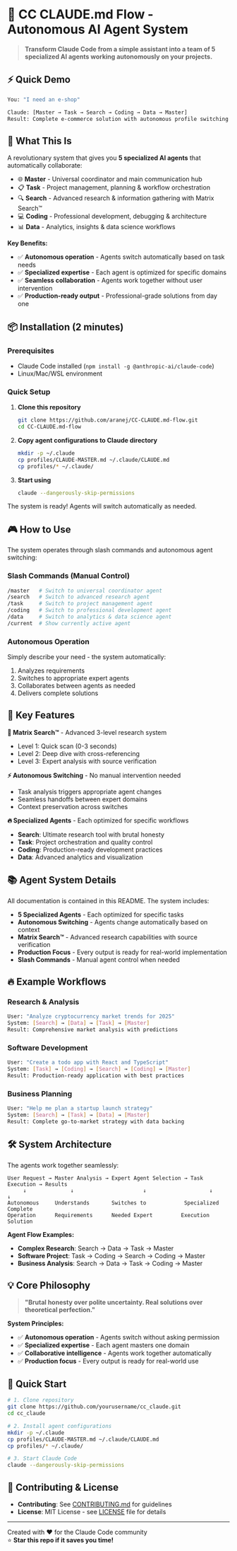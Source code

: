 # 🚀 CC CLAUDE.md Flow - Autonomous AI Agent System

> **Transform Claude Code from a simple assistant into a team of 5 specialized AI agents working autonomously on your projects.**

## ⚡ Quick Demo

```bash
You: "I need an e-shop"

Claude: [Master → Task → Search → Coding → Data → Master]  
Result: Complete e-commerce solution with autonomous profile switching
```

## 🎯 What This Is

A revolutionary system that gives you **5 specialized AI agents** that automatically collaborate:

- 🌐 **Master** - Universal coordinator and main communication hub
- 📋 **Task** - Project management, planning & workflow orchestration  
- 🔍 **Search** - Advanced research & information gathering with Matrix Search™
- 💻 **Coding** - Professional development, debugging & architecture
- 📊 **Data** - Analytics, insights & data science workflows

**Key Benefits:**
- ✅ **Autonomous operation** - Agents switch automatically based on task needs
- ✅ **Specialized expertise** - Each agent is optimized for specific domains
- ✅ **Seamless collaboration** - Agents work together without user intervention
- ✅ **Production-ready output** - Professional-grade solutions from day one

## 📦 Installation (2 minutes)

### Prerequisites
- Claude Code installed (`npm install -g @anthropic-ai/claude-code`)
- Linux/Mac/WSL environment

### Quick Setup

1. **Clone this repository**
   ```bash
   git clone https://github.com/aranej/CC-CLAUDE.md-flow.git
   cd CC-CLAUDE.md-flow
   ```

2. **Copy agent configurations to Claude directory**
   ```bash
   mkdir -p ~/.claude
   cp profiles/CLAUDE-MASTER.md ~/.claude/CLAUDE.md
   cp profiles/* ~/.claude/
   ```

3. **Start using**
   ```bash
   claude --dangerously-skip-permissions
   ```

The system is ready! Agents will switch automatically as needed.

## 🎮 How to Use

The system operates through slash commands and autonomous agent switching:

### Slash Commands (Manual Control)
```bash
/master   # Switch to universal coordinator agent
/search   # Switch to advanced research agent  
/task     # Switch to project management agent
/coding   # Switch to professional development agent
/data     # Switch to analytics & data science agent
/current  # Show currently active agent
```

### Autonomous Operation
Simply describe your need - the system automatically:
1. Analyzes requirements
2. Switches to appropriate expert agents
3. Collaborates between agents as needed
4. Delivers complete solutions

## 🚀 Key Features

**🧠 Matrix Search™** - Advanced 3-level research system
- Level 1: Quick scan (0-3 seconds)
- Level 2: Deep dive with cross-referencing  
- Level 3: Expert analysis with source verification

**⚡ Autonomous Switching** - No manual intervention needed
- Task analysis triggers appropriate agent changes
- Seamless handoffs between expert domains
- Context preservation across switches

**🔥 Specialized Agents** - Each optimized for specific workflows
- **Search**: Ultimate research tool with brutal honesty
- **Task**: Project orchestration and quality control
- **Coding**: Production-ready development practices
- **Data**: Advanced analytics and visualization

## 📚 Agent System Details

All documentation is contained in this README. The system includes:

- **5 Specialized Agents** - Each optimized for specific tasks
- **Autonomous Switching** - Agents change automatically based on context
- **Matrix Search™** - Advanced research capabilities with source verification
- **Production Focus** - Every output is ready for real-world implementation
- **Slash Commands** - Manual agent control when needed

## 🔥 Example Workflows

### Research & Analysis
```bash
User: "Analyze cryptocurrency market trends for 2025"
System: [Search] → [Data] → [Task] → [Master]
Result: Comprehensive market analysis with predictions
```

### Software Development  
```bash
User: "Create a todo app with React and TypeScript"
System: [Task] → [Coding] → [Search] → [Coding] → [Master]
Result: Production-ready application with best practices
```

### Business Planning
```bash
User: "Help me plan a startup launch strategy"
System: [Search] → [Task] → [Data] → [Master]
Result: Complete go-to-market strategy with data backing
```

## 🛠️ System Architecture

The agents work together seamlessly:

```
User Request → Master Analysis → Expert Agent Selection → Task Execution → Results
     ↓              ↓                      ↓                    ↓           ↓
Autonomous     Understands       Switches to            Specialized    Complete
Operation      Requirements      Needed Expert         Execution      Solution
```

**Agent Flow Examples:**
- **Complex Research**: Search → Data → Task → Master
- **Software Project**: Task → Coding → Search → Coding → Master  
- **Business Analysis**: Search → Data → Task → Coding → Master

## 💡 Core Philosophy

> **"Brutal honesty over polite uncertainty. Real solutions over theoretical perfection."**

**System Principles:**
- ✅ **Autonomous operation** - Agents switch without asking permission
- ✅ **Specialized expertise** - Each agent masters one domain  
- ✅ **Collaborative intelligence** - Agents work together automatically
- ✅ **Production focus** - Every output is ready for real-world use

## 🚀 Quick Start

```bash
# 1. Clone repository
git clone https://github.com/yourusername/cc_claude.git
cd cc_claude

# 2. Install agent configurations  
mkdir -p ~/.claude
cp profiles/CLAUDE-MASTER.md ~/.claude/CLAUDE.md
cp profiles/* ~/.claude/

# 3. Start Claude Code
claude --dangerously-skip-permissions
```

## 🤝 Contributing & License

- **Contributing**: See [CONTRIBUTING.md](CONTRIBUTING.md) for guidelines
- **License**: MIT License - see [LICENSE](LICENSE) file for details

---

Created with ❤️ for the Claude Code community  
⭐ **Star this repo if it saves you time!**
